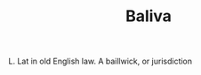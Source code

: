 ---
title: Baliva
letter: B
permalink: "/definitions/baliva.html"
body: L. Lat in old English law. A baillwick, or jurisdiction
published_at: '2018-07-07'
layout: post
---